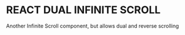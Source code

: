 # REACT DUAL INFINITE SCROLL
Another Infinite Scroll component, but allows dual and reverse scrolling
